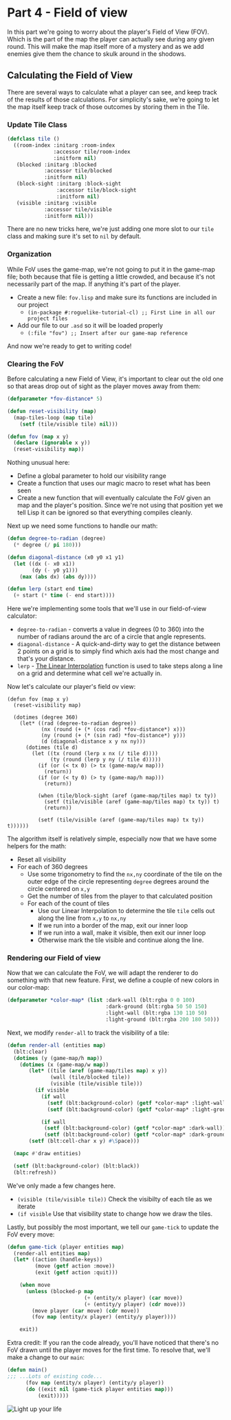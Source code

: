 # Part 4 - Field of view
In this part we're going to worry about the player's Field of View (FOV).  Which is the part of the map the player can actually see during any given round.  This will make the map itself more of a mystery and as we add enemies give them the chance to skulk around in the shodows.

## Calculating the Field of View
There are several ways to calculate what a player can see, and keep track of the results of those calculations.  For simplicity's sake, we're going to let the map itself keep track of those outcomes by storing them in the Tile.

### Update Tile Class
```lisp
(defclass tile ()
  ((room-index :initarg :room-index
               :accessor tile/room-index
               :initform nil)
   (blocked :initarg :blocked
            :accessor tile/blocked
            :initform nil)
   (block-sight :initarg :block-sight
                :accessor tile/block-sight
                :initform nil)
   (visible :initarg :visible
            :accessor tile/visible
            :initform nil)))
```
There are no new tricks here, we're just adding one more slot to our `tile` class and making sure it's set to `nil` by default.

### Organization
While FoV uses the game-map, we're not going to put it in the game-map file; both because that file is getting a little crowded, and because it's not necessarily part of the map.  If anything it's part of the player.

* Create a new file: `fov.lisp` and make sure its functions are included in our project
  * `(in-package #:roguelike-tutorial-cl) ;; First Line in all our project files`
* Add our file to our `.asd` so it will be loaded properly
  * `(:file "fov") ;; Insert after our game-map reference`

And now we're ready to get to writing code!

### Clearing the FoV
Before calculating a new Field of View, it's important to clear out the old one so that areas drop out of sight as the player moves away from them:
```lisp
(defparameter *fov-distance* 5)

(defun reset-visibility (map)
  (map-tiles-loop (map tile)
    (setf (tile/visible tile) nil)))

(defun fov (map x y)
  (declare (ignorable x y))
  (reset-visibility map))
```
Nothing unusual here:
* Define a global parameter to hold our visibility range
* Create a function that uses our magic macro to reset what has been seen
* Create a new function that will eventually calculate the FoV given an map and the player's position.  Since we're not using that position yet we tell Lisp it can be ignored so that everything compiles cleanly.


Next up we need some functions to handle our math:
```lisp
(defun degree-to-radian (degree)
  (* degree (/ pi 180)))

(defun diagonal-distance (x0 y0 x1 y1)
  (let ((dx (- x0 x1))
        (dy (- y0 y1)))
    (max (abs dx) (abs dy))))

(defun lerp (start end time)
  (+ start (* time (- end start))))
```

Here we're implementing some tools that we'll use in our field-of-view calculator:
* `degree-to-radian` - converts a value in degrees (0 to 360) into the number of radians around the arc of a circle that angle represents.
* `diagonal-distance` - A quick-and-dirty way to get the distance between 2 points on a grid is to simply find which axis had the most change and that's your distance.
* `lerp` - [The Linear Interpolation](https://en.wikipedia.org/wiki/Linear%5Finterpolation) function is used to take steps along a line on a grid and determine what cell we're actually in.


Now let's calculate our player's field ov view:
```Lisp
(defun fov (map x y)
  (reset-visibility map)

  (dotimes (degree 360)
    (let* ((rad (degree-to-radian degree))
           (nx (round (+ (* (cos rad) *fov-distance*) x)))
           (ny (round (+ (* (sin rad) *fov-distance*) y)))
           (d (diagonal-distance x y nx ny)))
      (dotimes (tile d)
        (let ((tx (round (lerp x nx (/ tile d))))
              (ty (round (lerp y ny (/ tile d)))))
          (if (or (< tx 0) (> tx (game-map/w map)))
            (return))
          (if (or (< ty 0) (> ty (game-map/h map)))
            (return))

          (when (tile/block-sight (aref (game-map/tiles map) tx ty))
            (setf (tile/visible (aref (game-map/tiles map) tx ty)) t)
            (return))

          (setf (tile/visible (aref (game-map/tiles map) tx ty)) t))))))
```

The algorithm itself is relatively simple, especially now that we have some helpers for the math:
* Reset all visibility
* For each of 360 degrees
  * Use some trigonometry to find the `nx,ny` coordinate of the tile on the outer edge of the circle representing `degree` degrees around the circle centered on `x,y`
  * Get the number of tiles from the player to that calculated position
  * For each of the count of tiles
    * Use our Linear Interpolation to determine the tile `tile` cells out along the line from `x,y` to `nx,ny`
    * If we run into a border of the map, exit our inner loop
    * If we run into a wall, make it visible, then exit our inner loop
    * Otherwise mark the tile visible and continue along the line.

### Rendering our Field of view
Now that we can calculate the FoV, we will adapt the renderer to do something with that new feature.
First, we define a couple of new colors in our color-map:
```lisp
(defparameter *color-map* (list :dark-wall (blt:rgba 0 0 100)
                                :dark-ground (blt:rgba 50 50 150)
                                :light-wall (blt:rgba 130 110 50)
                                :light-ground (blt:rgba 200 180 50)))
```

Next, we modify `render-all` to track the visibility of a tile:
```lisp
(defun render-all (entities map)
  (blt:clear)
  (dotimes (y (game-map/h map))
    (dotimes (x (game-map/w map))
       (let* ((tile (aref (game-map/tiles map) x y))
              (wall (tile/blocked tile))
              (visible (tile/visible tile)))
         (if visible
           (if wall
             (setf (blt:background-color) (getf *color-map* :light-wall))
             (setf (blt:background-color) (getf *color-map* :light-ground)))

           (if wall
            (setf (blt:background-color) (getf *color-map* :dark-wall))
            (setf (blt:background-color) (getf *color-map* :dark-ground)))))
       (setf (blt:cell-char x y) #\Space)))

  (mapc #'draw entities)

  (setf (blt:background-color) (blt:black))
  (blt:refresh))
```

We've only made a few changes here.
* `(visible (tile/visible tile))` Check the visibilty of each tile as we iterate
* `(if visible` Use that visibility state to change how we draw the tiles.

Lastly, but possibly the most important, we tell our `game-tick` to update the FoV every move:
```lisp
(defun game-tick (player entities map)
  (render-all entities map)
  (let* ((action (handle-keys))
         (move (getf action :move))
         (exit (getf action :quit)))

    (when move
      (unless (blocked-p map
                         (+ (entity/x player) (car move))
                         (+ (entity/y player) (cdr move)))
        (move player (car move) (cdr move))
        (fov map (entity/x player) (entity/y player))))

    exit))
```

Extra credit:
If you ran the code already, you'll have noticed that there's no FoV drawn until the player moves for the first time.   To resolve that, we'll make a change to our `main`:
```lisp
(defun main()
;;; ...Lots of existing code...
      (fov map (entity/x player) (entity/y player))
      (do ((exit nil (game-tick player entities map)))
          (exit)))))
```

![Light up your life](../screenshots/part-4-2-fov.gif?raw=true "What a glowing personality you have.")

